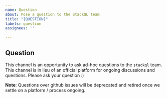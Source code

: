 ```yaml
---
name: Question
about: Pose a question to the StackQL team
title: "[QUESTION]"
labels: question
assignees: ''

---
```



## Question

This channel is an opportunity to ask ad-hoc questions to the `stackql` team.  This channel is in lieu of an official platform for ongoing discussions and questions.  Please ask your question :)

**Note**: Questions over github issues will be deprecated and retired once we settle on a platform / process ongoing.
